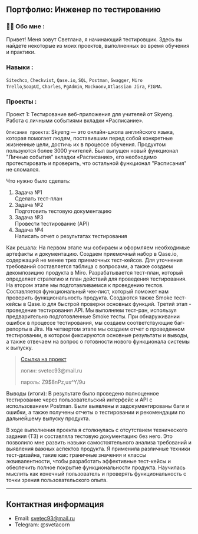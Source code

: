 ## Портфолио: Инженер по тестированию

### :woman_technologist: Обо мне :
Привет! Меня зовут Светлана, я начинающий тестировщик. Здесь вы найдете некоторые из моих проектов, выполненных во время обучения и практики.

### Навыки :
``Sitechco``, ``Checkvist``, ``Qase.io``, ``SQL``, ``Postman``, ``Swagger``, ``Miro`` <br>
``Trello``,``SoapUI``,  ``Charles``, ``PgAdmin``, ``Mockoonv``,``Atlassian Jira``, ``FIGMA``.



### Проекты :
Проект 1: Тестирование веб-приложения для учителей от Skyeng. Работа с личными событиями вкладки «Расписание».

```Описание проекта```: Skyeng — это онлайн-школа английского языка, которая помогает людям, поставившим перед собой конкретные жизненные цели, достичь их в процессе обучения. Продуктом пользуются более 3000 учителей. Был выпущен новый функционал "Личные события" вкладки «Расписание», его необходимо протестировать и проверить, что остальной функционал "Расписания" не сломался.  

Что нужно было сделать:
<ol>
  <li>Задача №1</li> Сделать тест-план
 <li>Задача №2</li> Подготовить тестовую документацию
 <li>Задача №3</li>Провести тестирование (API)
 <li>Задача №4</li> Написать отчет о результатах тестирования
</ol>

Как решала: На первом этапе мы собираем и оформляем необходимые артефакты и документацию. Создаем приемочный набор в Qase.io, содержащий не менее трех приемочных тест-кейсов. Для уточнения требований составляется таблица с вопросами, а также создаем декомпозицию продукта в Miro. Разрабатывается тест-план, который определяет стратегию и план действий для проведения тестирования. На втором этапе мы подготавливаемся к проведению тестов. Составляется функциональный чек-лист, который поможет нам проверить функциональность продукта. Создаются также Smoke тест-кейсы в Qase.io для быстрой проверки основных функций. Третий этап - проведение тестирования API. Мы выполняем тест-ран, используя предварительно подготовленные Smoke тесты. При обнаруживании ошибок в процессе тестирования, мы создаем соответствующие баг-репорты в Jira. На четвертом этапе мы создаем отчет о проведенном тестировании, в котором фиксируются основные результаты и выводы, а также отвечаем на вопрос о готовности нового функционала системы к выпуску. 

> <a href="https://svetec93.atlassian.net/wiki/spaces/11/pages/3145788">Ссылка на проект</a>
> <p> логин: svetec93@mail.ru </p>
> <p> пароль: Z9$8nPz,us^Y/9u </p>

Выводы (итоги): В результате было проведено полноценное тестирование через пользовательский интерфейс и API с использованием Postman. Были выявлены и задокументированы баги и ошибки, а также получены отчеты о тестировании и рекомендации по дальнейшему выпуску продукта. 

В ходе выполнения проекта я столкнулась с отсутствием технического задания (ТЗ) и составляла тестовую документацию без него. Это позволило мне развить навыки самостоятельного анализа требований и выявления важных аспектов продукта. Я применила различные техники тест-дизайна, такие как: граничные значения и классы эквивалентности, чтобы разработать эффективные тест-кейсы и обеспечить полное покрытие функциональности продукта. Научилась мыслить как конечный пользователь и проверять функциональность с точки зрения пользовательского опыта.


---
## Контактная информация
- Email: svetec93@mail.ru
- Telegram: @svetacorn




